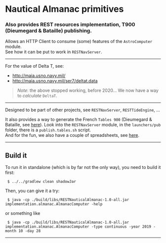 # Nautical Almanac primitives 
### Also provides REST resources implementation, T900 (Dieumegard & Bataille) publishing.
Allows an HTTP Client to consume (some) features of the `AstroComputer` module.  
See how it can be put to work in `RESTNavServer`.

--- 

For the value of Delta T, see:
- http://maia.usno.navy.mil/
- http://maia.usno.navy.mil/ser7/deltat.data

> _Note_: the above stopped working, before 2020... We now have a way to _calculate_ `DeltaT`.

---

Designed to be part of other projects, see `RESTNavServer`, `RESTTideEngine`, ...

It also provides a way to generate the French `Tables 900` (Dieumegard & Bataille, see [here](http://navastro.free.fr/dieumegard1.htm)). Look into the `RESTNavServer` module,
in the `launchers/pub` folder, there is a `publish.tables.sh` script.  
And for the fun, we also have a couple of spreadsheets, see [here](spreadsheets/README.md).

---

## Build it
To run it in standalone (which is by far not the only way), you need to build it first:
```
 $ ../../gradlew clean shadowJar
```
Then, you can give it a try:
```
 $ java -cp ./build/libs/RESTNauticalAlmanac-1.0-all.jar implementation.almanac.AlmanacComputer -help
```
or something like
```
 $ java -cp ./build/libs/RESTNauticalAlmanac-1.0-all.jar implementation.almanac.AlmanacComputer -type continuous -year 2019 -month 10 -day 28
```

---
